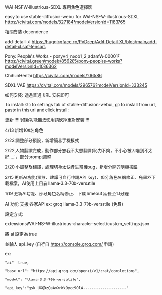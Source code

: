WAI-NSFW-illustrious-SDXL 專用角色選擇器

easy to use stable-diffusion-webui for WAI-NSFW-illustrious-SDXL https://civitai.com/models/827184?modelVersionId=1183765

相關安裝 dependence

add-detail-xl  https://huggingface.co/PvDeep/Add-Detail-XL/blob/main/add-detail-xl.safetensors

Pony: People's Works - ponyv4_noob1_2_adamW-000017  https://civitai.green/models/856285/pony-peoples-works?modelVersionId=1036362

ChihunHentai  https://civitai.com/models/106586

SDXL VAE  https://civitai.com/models/296576?modelVersionId=333245

如何安裝: 透過普通 URL 安裝即可

To install: Go to settings tab of stable-diffusion-webui, go to install from url, paste in this url and click install:

更新 !!!!!如新功能無法使用請砍掉重新安裝!!!!

4/13 新增100名角色

2/23 調整部分預設，新增簡易手機模式

2/22 人物翻譯完成，動作部分恕我不太想翻譯(恥力不夠，不小心被人喵到不太好....)，部分prompt調整

2/20 小調整及翻譯，處理切換太快產生當機bug，新增分開的隨機按鈕

2/15 更新AI功能(預設、建議可自行申請API Key)、部分角色名稱修正、免額外下載檔案，AI使用上目前 llama-3.3-70b-versatile

1/19 更新AI功能、部分角色名稱修正、下載Timeout 延長至10分鐘

AI 功能 支援 各家API ex: groq llama-3.3-70b-versatile (免費) 

設定方式:

extensions\WAI-NSFW-illustrious-character-select\custom_settings.json

將 ai 設定為 true

並輸入 api_key (自行自 https://console.groq.com/ 申請)

ex:

    "ai": true,
    
    "base_url": "https://api.groq.com/openai/v1/chat/completions",
    
    "model": "llama-3.3-70b-versatile",
    
    "api_key":"gsk_UGQDzQaAxXrWx9ycd9OlW--------------------"
    


